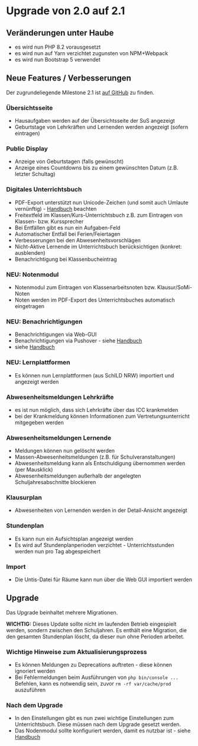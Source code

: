# Upgrade von 2.0 auf 2.1

## Veränderungen unter Haube

* es wird nun PHP 8.2 vorausgesetzt
* es wird nun auf Yarn verzichtet zugunsten von NPM+Webpack
* es wird nun Bootstrap 5 verwendet

## Neue Features / Verbesserungen

Der zugrundeliegende Milestone 2.1 ist [auf GitHub](https://github.com/SchulIT/icc/milestone/12?closed=1) zu finden.

### Übersichtsseite

* Hausaufgaben werden auf der Übersichtsseite der SuS angezeigt
* Geburtstage von Lehrkräften und Lernenden werden angezeigt (sofern eintragen)

### Public Display

* Anzeige von Geburtstagen (falls gewünscht)
* Anzeige eines Countdowns bis zu einem gewünschten Datum (z.B. letzter Schultag)

### Digitales Unterrichtsbuch

* PDF-Export unterstützt nun Unicode-Zeichen (und somit auch Umlaute vernünftig) - [Handbuch](https://docs.schulit.de/icc/admin/getting_started/settings/book) beachten
* Freitextfeld im Klassen/Kurs-Unterrichtsbuch z.B. zum Eintragen von Klassen- bzw. Kurssprecher
* Bei Entfällen gibt es nun ein Aufgaben-Feld
* Automatischer Entfall bei Ferien/Feiertagen
* Verbesserungen bei den Abwesenheitsvorschlägen
* Nicht-Aktive Lernende im Unterrichtsbuch berücksichtigen (konkret: ausblenden)
* Benachrichtigung bei Klassenbucheintrag

### NEU: Notenmodul

* Notenmodul zum Eintragen von Klassenarbeitsnoten bzw. Klausur/SoMi-Noten
* Noten werden im PDF-Export des Unterrichtsbuches automatisch eingetragen

### NEU: Benachrichtigungen

* Benachrichtigungen via Web-GUI
* Benachrichtigungen via Pushover - siehe [Handbuch](https://docs.schulit.de/icc/admin/getting_started/settings/notifications)
* siehe [Handbuch](https://docs.schulit.de/icc/features/notifications)

### NEU: Lernplattformen

* Es können nun Lernplattformen (aus SchILD NRW) importiert und angezeigt werden

### Abwesenheitsmeldungen Lehrkräfte

* es ist nun möglich, dass sich Lehrkräfte über das ICC krankmelden
* bei der Krankmeldung können Informationen zum Vertretungsunterricht mitgegeben werden

### Abwesenheitsmeldungen Lernende

* Meldungen können nun gelöscht werden
* Massen-Abwesenheitsmeldungen (z.B. für Schulveranstaltungen)
* Abwesenheitsmeldung kann als Entschuldigung übernommen werden (per Mausklick)
* Abwesenheitsmeldungen außerhalb der angelegten Schuljahresabschnitte blockieren

### Klausurplan

* Abwesenheiten von Lernenden werden in der Detail-Ansicht angezeigt

### Stundenplan

* Es kann nun ein Aufsichtsplan angezeigt werden
* Es wird auf Stundenplanperioden verzichtet - Unterrichtsstunden werden nun pro Tag abgespeichert

### Import

* Die Untis-Datei für Räume kann nun über die Web GUI importiert werden

## Upgrade

Das Upgrade beinhaltet mehrere Migrationen. 

**WICHTIG:** Dieses Update sollte nicht im laufenden Betrieb eingespielt werden, sondern zwischen den Schuljahren. Es
enthält eine Migration, die den gesamten Stundenplan löscht, da dieser nun ohne Perioden arbeitet.

### Wichtige Hinweise zum Aktualisierungsprozess

* Es können Meldungen zu Deprecations auftreten - diese können ignoriert werden
* Bei Fehlermeldungen beim Ausführungen von `php bin/console ...` Befehlen, kann es notwendig sein, zuvor `rm -rf var/cache/prod` auszuführen

### Nach dem Upgrade

* In den Einstellungen gibt es nun zwei wichtige Einstellungen zum Unterrichtsbuch. Diese müssen nach dem Upgrade gesetzt werden.
* Das Nodenmodul sollte konfiguriert werden, damit es nutzbar ist - siehe [Handbuch](https://docs.schulit.de/icc/admin/getting_started/settings/gradebook)
